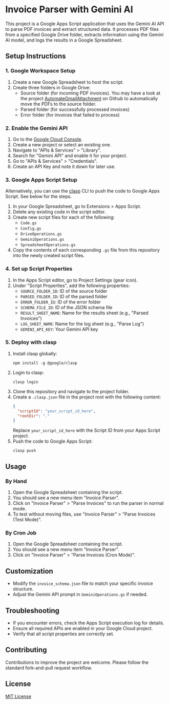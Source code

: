 # Invoice Parser with Gemini AI

This project is a Google Apps Script application that uses the Gemini AI API to parse PDF invoices and extract structured data. It processes PDF files from a specified Google Drive folder, extracts information using the Gemini AI model, and logs the results in a Google Spreadsheet.

## Setup Instructions

### 1. Google Workspace Setup

1. Create a new Google Spreadsheet to host the script.
2. Create three folders in Google Drive:
   - Source folder (for incoming PDF invoices). You may have a look at the project [AutomateGmailAttachment](https://github.com/sipemu/AutomateGmailAttachment) on Github to automatically move the PDFs to the source folder.
   - Parsed folder (for successfully processed invoices)
   - Error folder (for invoices that failed to process)

### 2. Enable the Gemini API

1. Go to the [Google Cloud Console](https://console.cloud.google.com/).
2. Create a new project or select an existing one.
3. Navigate to "APIs & Services" > "Library".
4. Search for "Gemini API" and enable it for your project.
5. Go to "APIs & Services" > "Credentials".
6. Create an API Key and note it down for later use.

### 3. Google Apps Script Setup

Alternatively, you can use the [clasp](https://github.com/google/clasp) CLI to push the code to Google Apps Script. See below for the steps.

1. In your Google Spreadsheet, go to Extensions > Apps Script.
2. Delete any existing code in the script editor.
3. Create new script files for each of the following:
   - `Code.gs`
   - `Config.gs`
   - `DriveOperations.gs`
   - `GeminiOperations.gs`
   - `SpreadsheetOperations.gs`
4. Copy the contents of each corresponding `.gs` file from this repository into the newly created script files.

### 4. Set up Script Properties

1. In the Apps Script editor, go to Project Settings (gear icon).
2. Under "Script Properties", add the following properties:
   - `SOURCE_FOLDER_ID`: ID of the source folder
   - `PARSED_FOLDER_ID`: ID of the parsed folder
   - `ERROR_FOLDER_ID`: ID of the error folder
   - `SCHEMA_FILE_ID`: ID of the JSON schema file
   - `RESULT_SHEET_NAME`: Name for the results sheet (e.g., "Parsed Invoices")
   - `LOG_SHEET_NAME`: Name for the log sheet (e.g., "Parse Log")
   - `GEMINI_API_KEY`: Your Gemini API key

### 5. Deploy with clasp

1. Install clasp globally:
   ```
   npm install -g @google/clasp
   ```
2. Login to clasp:
   ```
   clasp login
   ```
3. Clone this repository and navigate to the project folder.
4. Create a `.clasp.json` file in the project root with the following content:
   ```json
   {
     "scriptId": "your_script_id_here",
     "rootDir": "."
   }
   ```
   Replace `your_script_id_here` with the Script ID from your Apps Script project.
5. Push the code to Google Apps Script:
   ```
   clasp push
   ```

## Usage

### By Hand

1. Open the Google Spreadsheet containing the script.
2. You should see a new menu item "Invoice Parser".
3. Click on "Invoice Parser" > "Parse Invoices" to run the parser in normal mode.
4. To test without moving files, use "Invoice Parser" > "Parse Invoices (Test Mode)".

### By Cron Job

1. Open the Google Spreadsheet containing the script.
2. You should see a new menu item "Invoice Parser".
3. Click on "Invoice Parser" > "Parse Invoices (Cron Mode)".

## Customization

- Modify the `invoice_schema.json` file to match your specific invoice structure.
- Adjust the Gemini API prompt in `GeminiOperations.gs` if needed.

## Troubleshooting

- If you encounter errors, check the Apps Script execution log for details.
- Ensure all required APIs are enabled in your Google Cloud project.
- Verify that all script properties are correctly set.

## Contributing

Contributions to improve the project are welcome. Please follow the standard fork-and-pull request workflow.

## License

[MIT License](LICENSE)
